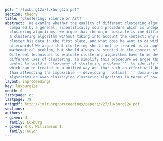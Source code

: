 ```yaml
---
pdf: "./luxburg12a/luxburg12a.pdf"
section: theory
title: 'Clustering: Science or Art?'
abstract: 'We examine whether the quality of different clustering algorithms can be
  compared by a general, scientifically sound procedure which is independent of particular
  clustering algorithms. We argue that the major obstacle is the difficulty in evaluating
  a clustering algorithm without taking into account the context: why does the user
  cluster his data in the first place, and what does he want to do with the clustering
  afterwards? We argue that clustering should not be treated as an application-independent
  mathematical problem, but should always be studied in the context of its end-use.
  Different techniques to evaluate clustering algorithms have to be developed for
  different uses of clustering. To simplify this procedure we argue that it will be
  useful to build a ``taxonomy of clustering problems'''' to identify clustering applications
  which can be treated in a unified way and that such an effort will be more fruitful
  than attempting the impossible -- developing ``optimal'''' domain-independent clustering
  algorithms or even classifying clustering algorithms in terms of how they work.'
layout: inproceedings
key: luxburg12a
month: 0
firstpage: 65
lastpage: 79
origpdf: http://jmlr.org/proceedings/papers/v27/luxburg12a.pdf
sections: 
authors:
- given: U.
  family: Luxburg
- given: R.C. Williamson I.
  family: Guyon
---
```

